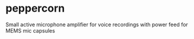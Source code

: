 # peppercorn
Small active microphone amplifier for voice recordings with power feed for MEMS mic capsules
